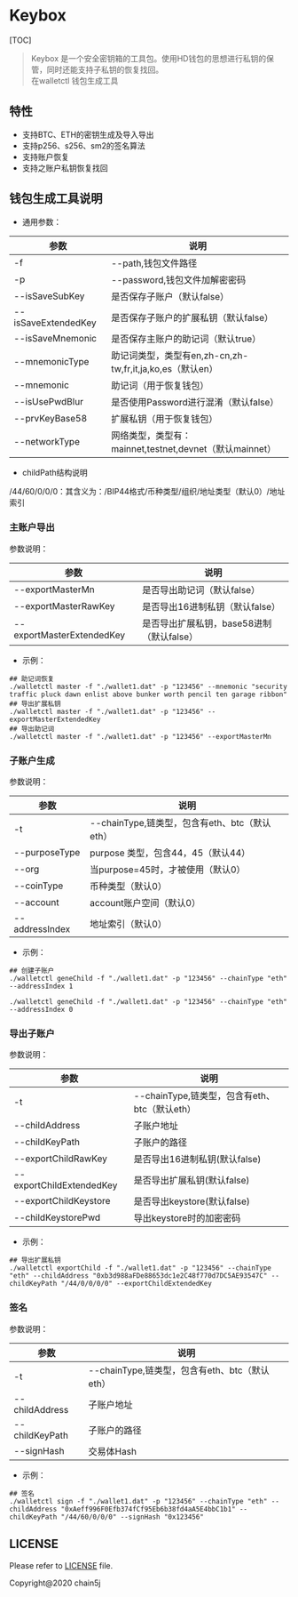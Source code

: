 # Keybox
[TOC]

> Keybox 是一个安全密钥箱的工具包。使用HD钱包的思想进行私钥的保管，同时还能支持子私钥的恢复找回。</br>
> 在walletctl 钱包生成工具

## 特性
- 支持BTC、ETH的密钥生成及导入导出
- 支持p256、s256、sm2的签名算法
- 支持账户恢复
- 支持之账户私钥恢复找回

## 钱包生成工具说明

- 通用参数：

|参数|说明|
|----|----|
|-f |--path,钱包文件路径|
|-p |--password,钱包文件加解密密码|
|--isSaveSubKey |是否保存子账户（默认false）|
|--isSaveExtendedKey |是否保存子账户的扩展私钥（默认false）|
|--isSaveMnemonic |是否保存主账户的助记词（默认true）|
|--mnemonicType |助记词类型，类型有en,zh-cn,zh-tw,fr,it,ja,ko,es（默认en）|
|--mnemonic |助记词（用于恢复钱包）|
|--isUsePwdBlur |是否使用Password进行混淆（默认false）|
|--prvKeyBase58 |扩展私钥（用于恢复钱包）|
|--networkType |网络类型，类型有：mainnet,testnet,devnet（默认mainnet）|

- childPath结构说明

/44/60/0/0/0：其含义为：/BIP44格式/币种类型/组织/地址类型（默认0）/地址索引

### 主账户导出

参数说明：

|参数|说明|
|----|----|
|--exportMasterMn |是否导出助记词（默认false）|
|--exportMasterRawKey |是否导出16进制私钥（默认false）|
|--exportMasterExtendedKey |是否导出扩展私钥，base58进制（默认false）|

- 示例：

```shell script
## 助记词恢复
./walletctl master -f "./wallet1.dat" -p "123456" --mnemonic "security traffic pluck dawn enlist above bunker worth pencil ten garage ribbon"
## 导出扩展私钥
./walletctl master -f "./wallet1.dat" -p "123456" --exportMasterExtendedKey
## 导出助记词
./walletctl master -f "./wallet1.dat" -p "123456" --exportMasterMn
```

### 子账户生成

参数说明：

|参数|说明|
|----|----|
|-t |--chainType,链类型，包含有eth、btc（默认eth）|
|--purposeType |purpose 类型，包含44，45（默认44）|
|--org |当purpose=45时，才被使用（默认0）|
|--coinType |币种类型（默认0）|
|--account |account账户空间（默认0）|
|--addressIndex |地址索引（默认0）|

- 示例：

```shell script
## 创建子账户
./walletctl geneChild -f "./wallet1.dat" -p "123456" --chainType "eth" --addressIndex 1

./walletctl geneChild -f "./wallet1.dat" -p "123456" --chainType "eth" --addressIndex 0
```
### 导出子账户

参数说明：

|参数|说明|
|----|----|
|-t |--chainType,链类型，包含有eth、btc（默认eth）|
|--childAddress |子账户地址|
|--childKeyPath |子账户的路径|
|--exportChildRawKey |是否导出16进制私钥(默认false)|
|--exportChildExtendedKey |是否导出扩展私钥(默认false)|
|--exportChildKeystore |是否导出keystore(默认false)|
|--childKeystorePwd |导出keystore时的加密密码|

- 示例：

```shell script
## 导出扩展私钥
./walletctl exportChild -f "./wallet1.dat" -p "123456" --chainType "eth" --childAddress "0xb3d988aFDe88653dc1e2C48f770d7DC5AE93547C" --childKeyPath "/44/0/0/0/0" --exportChildExtendedKey
```
### 签名

参数说明：

|参数|说明|
|----|----|
|-t |--chainType,链类型，包含有eth、btc（默认eth）|
|--childAddress |子账户地址|
|--childKeyPath |子账户的路径|
|--signHash |交易体Hash|

- 示例：

```shell script
## 签名
./walletctl sign -f "./wallet1.dat" -p "123456" --chainType "eth" --childAddress "0xAeff996F0Efb374fCf95Eb6b38fd4aA5E4bbC1b1" --childKeyPath "/44/60/0/0/0" --signHash "0x123456"
```

## LICENSE

Please refer to [LICENSE](LICENSE) file.

Copyright@2020 chain5j